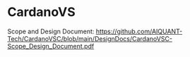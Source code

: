 # CardanoVS
Scope and Design Document: https://github.com/AIQUANT-Tech/CardanoVSC/blob/main/DesignDocs/CardanoVSC-Scope_Design_Document.pdf
